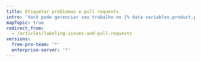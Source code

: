```yaml
---
title: Etiquetar problemas e pull requests
intro: 'Você pode gerenciar seu trabalho no {% data variables.product.product_name %} criando etiquetas para classificar problemas e pull requests.'
mapTopic: true
redirect_from:
  - /articles/labeling-issues-and-pull-requests
versions:
  free-pro-team: '*'
  enterprise-server: '*'
---
```


